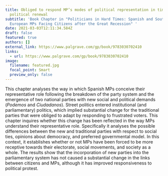 ```yaml
---
title: Obliged to respond MP’s modes of political representation in times of
  political renewal
subtitle: 'Book Chapter in "Politicians in Hard Times: Spanish and South
  European MPs Facing Citizens after the Great Recession" '
date: 2021-03-03T12:11:34.584Z
draft: false
featured: true
authors: []
external_link: https://www.palgrave.com/gp/book/9783030702410
links:
  - url: https://www.palgrave.com/gp/book/9783030702410
image:
  filename: featured.jpg
  focal_point: Smart
  preview_only: false
---
```

This chapter analyses the way in which Spanish MPs conceive their representative role following the breakdown of the party system and the emergence of two national parties with new social and political demands (*Podemos* and *Ciudadanos*). Street politics entered institutional (and parliamentary) politics, which implied substantial change for the traditional parties that were obliged to adapt by responding to frustrated voters. This chapter inquires whether this change has been reflected in the way MPs understand their representative role. Specifically it analyses the possible differences between the new and traditional parties with respect to social ties, opinions about democracy, and preferred governmental model. In this context, it establishes whether or not MPs have been forced to be more receptive towards their electorate, social movements, and society as a whole. The results show that the incorporation of new parties into the parliamentary system has not caused a substantial change in the links between citizens and MPs, although it has improved responsiveness to political protest.